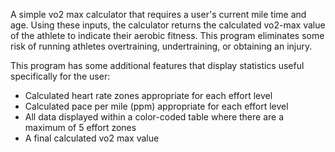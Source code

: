 A simple vo2 max calculator that requires a user's current mile time and age. Using these inputs, the calculator returns the calculated vo2-max value of the athlete to indicate their aerobic fitness. This program eliminates some risk of running athletes overtraining, undertraining, or obtaining an injury. 

This program has some additional features that display statistics useful specifically for the user:
- Calculated heart rate zones appropriate for each effort level
- Calculated pace per mile (ppm) appropriate for each effort level
- All data displayed within a color-coded table where there are a maximum of 5 effort zones
- A final calculated vo2 max value 
